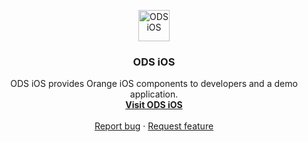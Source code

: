 <p align="center">
  <a href="https://orange-opensource.github.io/ods-ios">
    <img src="https://c.woopic.com/logo-orange.png" alt="ODS iOS" width="50" height="50">
  </a>
</p>

<h3 align="center">ODS iOS</h3>

<p align="center">
  ODS iOS provides Orange iOS components to developers and a demo application.
  <br>
  <a href="https://orange-opensource.github.io/ods-ios"><strong>Visit ODS iOS</strong></a>
  <br>
  <br>
  <a href="https://github.com/Orange-OpenSource/ods-ios/issues/new?assignees=B3nz01d&labels=%F0%9F%90%9E%20bug%2C%F0%9F%94%8D+triage&template=bug_report.yml&title=[Bug]%3A+Bug+Summary">Report bug</a>
  ·
  <a href="https://github.com/Orange-OpenSource/ods-ios/issues/new?assignees=B3nz01d&labels=feature%2C%F0%9F%94%8D%20triage&template=feature_request.yml&title=[feature]%3A+">Request feature</a>
</p>


